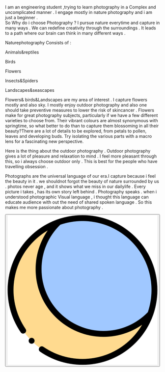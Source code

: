 I am an engineering student ,trying to learn photography in a Complex and uncomplicated manner . I engage mostly in nature photography and i am just a beginner .  
So Why do i choose Photography ?
I pursue nature everytime and capture in many ways . We can redefine creativity through the surroundings . It leads to a path where our brain can think in many different ways .

Naturephotography Consists of :

Animals&reptiles

Birds

Flowers

Insects&Spiders

Landscapes&seascapes

Flowers& birds&Landscapes are my area of interest . I capture flowers mostly and also sky.
I mostly enjoy outdoor photography and also one should take preventive measures to lower the risk of skincancer . Flowers make for great photography subjects, particularly if we have a few different varieties to choose from. Their vibrant colours are almost synonymous with springtime, so what better to do than to capture them blossoming in all their beauty?There are a lot of details to be explored, from petals to pollen, leaves and developing buds. Try isolating the various parts with a macro lens for a fascinating new perspective.

Here is the thing about the outdoor photography .
Outdoor photography gives a lot of pleasure and relaxation to mind . I feel more pleasant through this, so i always choose outdoor only . This is best for the people who have travelling obsession .

Photographs are the universal language of our era.I capture because i feel the beauty in it . we shouldnot forgot the beauty of nature surrounded by us . photos never age , and it shows what we miss in our dailylife . Every picture i takes , has its own story left behind .
Photography speaks . when i understood photographic Visual language , i thought this language can educate audience with out the need of shared spoken language . So this makes me more passionate about photography .

<button>
  <img class="dark-mode-toggler" src="images/night-mode.png" alt="" />
</button>
